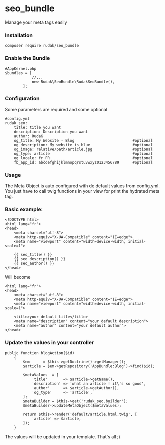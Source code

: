 # seo_bundle
Manage your meta tags easily

### Installation

    composer require rudak/seo_bundle

### Enable the Bundle

    #AppKernel.php
    $bundles = [
                //...
                new Rudak\SeoBundle\RudakSeoBundle(),
            ];
### Configuration

Some parameters are required and some optional

    #config.yml
    rudak_seo:
        title: title you want
        description: Description you want
        author: RudaK
        og_title: My Website - Blog                          #optional
        og_description: My website is blue                   #optional
        og_image: relative/path/article.jpg                  #optional
        og_type: article                                     #optional
        og_locale: fr_FR                                     #optional
        fb_app_id: abcdefghijklmnopqrstuvwxyz0123456789      #optional
        
### Usage

The Meta Object is auto configured with de default values from config.yml.
You just have to call twig functions in your view for print the hydrated meta tag.

### Basic example:


    <!DOCTYPE html>
    <html lang="fr">
    <head>
        <meta charset="utf-8">
        <meta http-equiv="X-UA-Compatible" content="IE=edge">
        <meta name="viewport" content="width=device-width, initial-scale=1">
        
        {{ seo_title() }}
        {{ seo_description() }}    
        {{ seo_author() }}
    </head>
    
Will become
    
    <html lang="fr">
    <head>
        <meta charset="utf-8">
        <meta http-equiv="X-UA-Compatible" content="IE=edge">
        <meta name="viewport" content="width=device-width, initial-scale=1">
        
        <title>your default title</title>
        <meta name="description" content="your default description">    
        <meta name="author" content="your default author">
    </head>
    
### Update the values in your controller
    
    public function blogAction($id)
        {
            $em      = $this->getDoctrine()->getManager();
            $article = $em->getRepository('AppBundle:Blog')->find($id);
    
            $metaValues  = [
                'title'       => $article->getName(),
                'description' => 'what an article ! it\'s so good',
                'author'      => $article->getAuthor(),
                'og_type'     => 'article',
            ];
            $metaBuilder = $this->get('rudak_seo.builder');
            $metaBuilder->updateMetaObject($metaValues);
    
            return $this->render('default/article.html.twig', [
                'article' => $article,
            ]);
        }
        
The values will be updated in your template.
That's all  ;)
